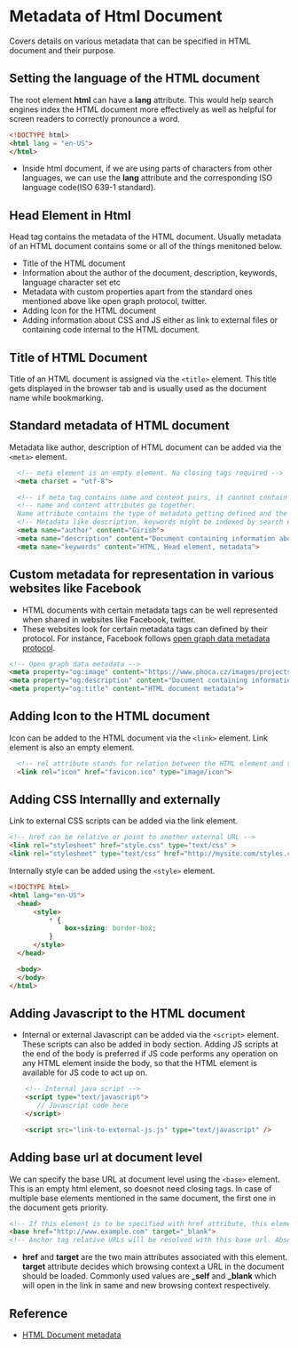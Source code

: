 # Metadata of Html Document

Covers details on various metadata that can be specified in HTML document and their purpose.

## Setting the language of the HTML document

The root element **html** can have a **lang** attribute. This would help search engines index the HTML document more effectively as well as helpful for screen readers to correctly pronounce a word.

```HTML
<!DOCTYPE html>
<html lang = "en-US">
</html>
```

* Inside html document, if we are using parts of characters from other languages, we can use the **lang** attribute and the corresponding ISO language code(ISO 639-1 standard).

## Head Element in Html

Head tag contains the metadata of the HTML document. Usually metadata of an HTML document contains some or all of the things menitoned below.

* Title of the HTML document
* Information about the author of the document, description, keywords, language character set etc
* Metadata with custom properties apart from the standard ones mentioned above like open graph protocol, twitter.
* Adding Icon for the HTML document
* Adding information about CSS and JS either as link to external files or containing code internal to the HTML document.

## Title of HTML Document

 Title of an HTML document is assigned via the `<title>` element. This title gets displayed in the browser tab and is usually used as the document name while bookmarking.

## Standard metadata of HTML document

Metadata like author, description of HTML document can be added via the `<meta>` element.  

```HTML
  <!-- meta element is an empty element. No closing tags required -->
  <meta charset = "utf-8">

  <!-- if meta tag contains name and content pairs, it cannnot contain other attributes like charset, lang etc -->
  <!-- name and content attributes go together.
  Name attribute contains the type of metadata getting defined and the content attribute contains the value for the metadata mentioned in the name attribute. -->
  <!-- Metadata like description, keywords might be indexed by search engines. So its helpful to set these metadata-->
  <meta name="author" content="Girish">
  <meta name="description" content="Document containing information about specifying metadata in HTML documents">
  <meta name="keywords" content="HTML, Head element, metadata">
```

## Custom metadata for representation in various websites like Facebook

* HTML documents with certain metadata tags can be well represented when shared in websites like Facebook, twitter.
* These websites look for certain metadata tags can defined by their protocol. For instance, Facebook follows [open graph data metadata protocol](https://developers.facebook.com/docs/sharing/webmasters/).

```HTML
<!-- Open graph data metadata -->
<meta property="og:image" content="https://www.phoca.cz/images/projects/phoca-favicon-r.svg">
<meta property="og:description" content="Document containing information about specifying metadata in HTML documents">
<meta property="og:title" content="HTML document metadata">
```

## Adding Icon to the HTML document

Icon can be added to the HTML document via the `<link>` element. Link element is also an empty element.

```HTML
  <!-- rel attribute stands for relation between the HTML element and the href attribute. href stands for hypertext reference. This attribute contains the source file used by the HTML element-->
  <link rel="icon" href="favicon.ico" type="image/icon">
```

## Adding CSS Internallly and externally

Link to external CSS scripts can be added via the link element.

```HTML
<!-- href can be relative or point to another external URL -->
<link rel="stylesheet" href="style.css" type="text/css" >
<link rel="stylesheet" type="text/css" href="http://mysite.com/styles.css">
```

Internally style can be added using the `<style>` element.

```HTML
<!DOCTYPE html>
<html lang="en-US">
  <head>
      <style>
          * {
              box-sizing: border-box;
          }
      </style>
  </head>

  <body>
  </body>
</html>
```

## Adding Javascript to the HTML document

* Internal or external Javascript can be added via the `<script>` element. These scripts can also be added in body section. Adding JS scripts at the end of the body is preferred if JS code performs any operation on any HTML element inside the body, so that the HTML element is available for JS code to act up on.

```HTML
    <!-- Internal java script -->
    <script type="text/javascript">
       // Javascript code here
    </script>

    <script src="link-to-external-js.js" type="text/javascript" />
```

## Adding base url at document level

We can specify the base URL at document level using the `<base>` element. This is an empty html element, so doesnot need closing tags. In case of multiple base elements mentioned in the same document, the first one in the document gets priority.

```HTML
<!-- If this element is to be specified with href attribute, this element should be placed before all other HTML elements that can contain URL values in the attributes. For instance, it should appear before link and script elements in the head section-->
<base href="http://www.example.com" target="_blank">
<!-- Anchor tag relative URLs will be resolved with this base url. Absolute URLs will not be used along with base url.-->
```

* **href** and **target** are the two main attributes associated with this element. **target** attribute decides which browsing context a URL in the document should be loaded. Commonly used values are **_self** and **_blank** which will open in the link in same and new browsing context respectively.

## Reference

* [HTML Document metadata](https://developer.mozilla.org/en-US/docs/Learn/HTML/Introduction_to_HTML/The_head_metadata_in_HTML)

